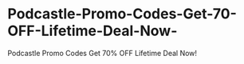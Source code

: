 # Podcastle-Promo-Codes-Get-70-OFF-Lifetime-Deal-Now-
Podcastle Promo Codes Get 70% OFF Lifetime Deal Now!
